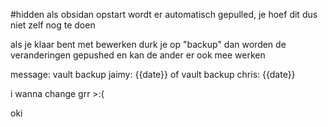 #hidden 
als obsidan opstart wordt er automatisch gepulled, je hoef dit dus niet zelf nog te doen

als je klaar bent met bewerken durk je op "backup" dan worden de veranderingen gepushed en kan de ander er ook mee werken

message: vault backup jaimy: {{date}} of vault backup chris: {{date}}

i wanna change grr >:(

oki